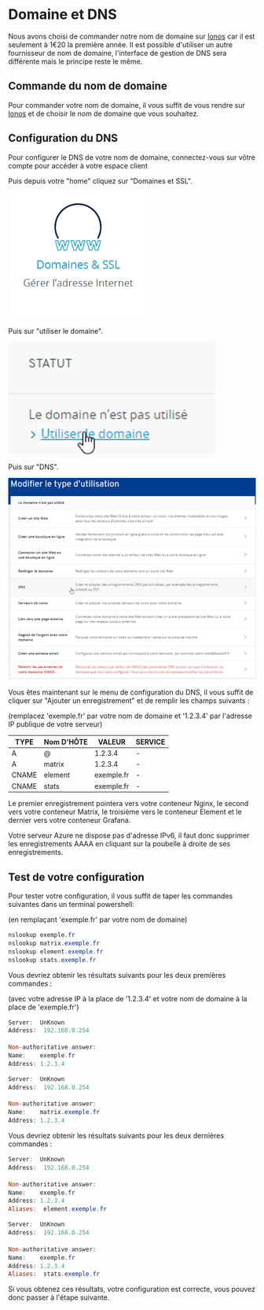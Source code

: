 # Domaine et DNS

Nous avons choisi de commander notre nom de domaine sur [Ionos](https://www.ionos.fr/) car il est seulement à 1€20 la première année. Il est possible d'utiliser un autre fournisseur de nom de domaine, 
l'interface de gestion de DNS sera différente mais le principe reste le même.

## Commande du nom de domaine

Pour commander votre nom de domaine, il vous suffit de vous rendre sur [Ionos](https://www.ionos.fr/domaine/noms-de-domaine) et de choisir le nom de domaine que vous souhaitez.

## Configuration du DNS

Pour configurer le DNS de votre nom de domaine, connectez-vous sur vôtre compte pour accéder à votre espace client

Puis depuis votre "home" cliquez sur "Domaines et SSL".

![domaine et ssl](./images/domaines-et-ssl.png)


Puis sur "utiliser le domaine".


![utiliser le domaine](./images/utiliser-le-domaine.png)

Puis sur "DNS".


![dns](./images/dns.png)

Vous êtes maintenant sur le menu de configuration du DNS, il vous suffit de cliquer sur "Ajouter un enregistrement" et de remplir les champs suivants :

(remplacez 'exemple.fr' par votre nom de domaine et '1.2.3.4' par l'adresse IP publique de votre serveur)

| TYPE  | Nom D'HÔTE             | VALEUR      | SERVICE |
|-------|------------------------|-------------|---------|
| A     | @                      |1.2.3.4      | -       |
| A     | matrix                 |1.2.3.4      | -       |
|CNAME  | element                |exemple.fr   | -       |
|CNAME  | stats                  |exemple.fr   | -       |

Le premier enregistrement pointera vers votre conteneur Nginx, le second vers votre conteneur Matrix, le troisième vers le conteneur Element et le dernier vers votre conteneur Grafana.

Votre serveur Azure ne dispose pas d'adresse IPv6, il faut donc supprimer les enregistrements AAAA en cliquant sur la poubelle à droite de ses enregistrements.

## Test de votre configuration

Pour tester votre configuration, il vous suffit de taper les commandes suivantes dans un terminal powershell:

(en remplaçant 'exemple.fr' par votre nom de domaine)

```powershell
nslookup exemple.fr
nslookup matrix.exemple.fr
nslookup element.exemple.fr
nslookup stats.exemple.fr
```

Vous devriez obtenir les résultats suivants pour les deux premières commandes :

(avec votre adresse IP à la place de '1.2.3.4' et votre nom de domaine à la place de 'exemple.fr')

```powershell
Server:  UnKnown
Address:  192.168.0.254

Non-authoritative answer:
Name:    exemple.fr
Address: 1.2.3.4
```

```powershell
Server:  UnKnown
Address:  192.168.0.254

Non-authoritative answer:
Name:    matrix.exemple.fr
Address: 1.2.3.4
```

Vous devriez obtenir les résultats suivants pour les deux dernières commandes :

```powershell
Server:  UnKnown
Address:  192.168.0.254

Non-authoritative answer:
Name:    exemple.fr
Address: 1.2.3.4
Aliases:  element.exemple.fr
```

```powershell
Server:  UnKnown
Address:  192.168.0.254

Non-authoritative answer:
Name:    exemple.fr
Address: 1.2.3.4
Aliases:  stats.exemple.fr
```

Si vous obtenez ces résultats, votre configuration est correcte, vous pouvez donc passer à l'étape suivante.
